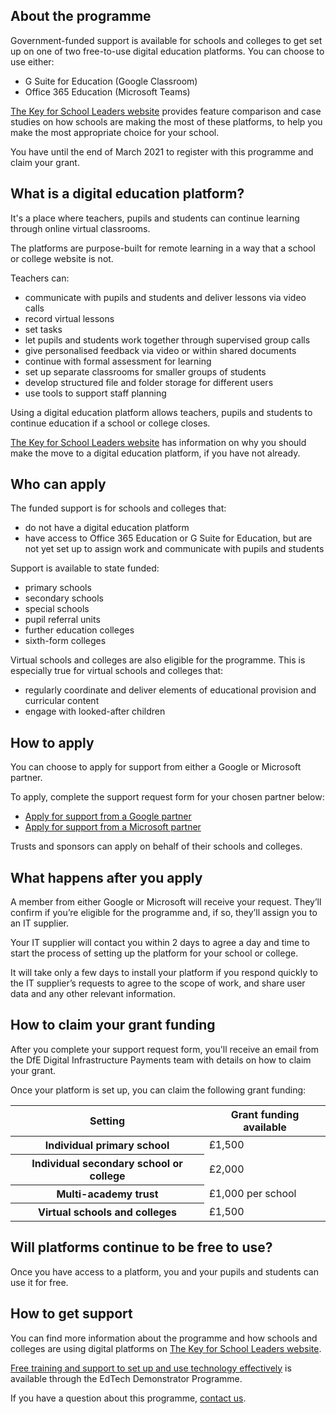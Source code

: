 ## About the programme

Government-funded support is available for schools and colleges to get set up on one of two free-to-use digital education platforms. You can choose to use either:

* G Suite for Education (Google Classroom)
* Office 365 Education (Microsoft Teams)

[The Key for School Leaders website](https://covid19.thekeysupport.com/covid-19/deliver-remote-learning/make-tech-work-you/feature-comparison-g-suite-education-and-office-365-education/?marker=content-body) provides feature comparison and case studies on how schools are making the most of these platforms, to help you make the most appropriate choice for your school.

You have until the end of March 2021 to register with this programme and claim your grant.

## What is a digital education platform?
It's a place where teachers, pupils and students can continue learning through online virtual classrooms.

The platforms are purpose-built for remote learning in a way that a school or college website is not.

Teachers can:

* communicate with pupils and students and deliver lessons via video calls
* record virtual lessons 
* set tasks
* let pupils and students work together through supervised group calls
* give personalised feedback via video or within shared documents
* continue with formal assessment for learning
* set up separate classrooms for smaller groups of students
* develop structured file and folder storage for different users
* use tools to support staff planning

Using a digital education platform allows teachers, pupils and students to continue education if a school or college closes.

[The Key for School Leaders website](https://covid19.thekeysupport.com/covid-19/deliver-remote-learning/lead-your-approach/why-every-school-should-be-using-digital-education-platform/) has information on why you should make the move to a digital education platform, if you have not already. 

## Who can apply

The funded support is for schools and colleges that:

* do not have a digital education platform
* have access to Office 365 Education or G Suite for Education, but are not yet set up to assign work and communicate with pupils and students

Support is available to state funded:

* primary schools
* secondary schools
* special schools
* pupil referral units
* further education colleges
* sixth-form colleges

Virtual schools and colleges are also eligible for the programme. This is especially true for virtual schools and colleges that:

* regularly coordinate and deliver elements of educational provision and curricular content
* engage with looked-after children

## How to apply

You can choose to apply for support from either a Google or Microsoft partner.

To apply, complete the support request form for your chosen partner below:

* [Apply for support from a Google partner](https://docs.google.com/forms/d/e/1FAIpQLSc45tWnxrk0ZPyhEE4UioGAxDF_2eYNEuE3lLzY_P6Hpo8jxg/viewform)
* [Apply for support from a Microsoft partner](https://forms.office.com/Pages/ResponsePage.aspx?id=v4j5cvGGr0GRqy180BHbR8OxR8KDk1BHllyTqp9sEZBUNEVJNDlRN0U1WUtQWk1KTjY5RDFCM1M3VyQlQCN0PWcu)

Trusts and sponsors can apply on behalf of their schools and colleges.

## What happens after you apply

A member from either Google or Microsoft will receive your request. They’ll confirm if you’re eligible for the programme and, if so, they’ll assign you to an IT supplier. 

Your IT supplier will contact you within 2 days to agree a day and time to start the process of setting up the platform for your school or college. 

It will take only a few days to install your platform if you respond quickly to the IT supplier’s requests to agree to the scope of work, and share user data and any other relevant information. 

## How to claim your grant funding

After you complete your support request form, you'll receive an email from the DfE Digital Infrastructure Payments team with details on how to claim your grant. 

Once your platform is set up, you can claim the following grant funding:

<table class="govuk-table">
  <thead class="govuk-table__head">
    <tr class="govuk-table__row">
      <th scope="col" class="govuk-table__header">Setting</th>
      <th scope="col" class="govuk-table__header">Grant funding available</th>
    </tr>
  </thead>
  <tbody class="govuk-table__body">
      <tr class="govuk-table__row">
        <th scope="row" class="govuk-table__header">Individual primary school</th>
        <td class="govuk-table__cell">£1,500</td>
      </tr>
      <tr class="govuk-table__row">
        <th scope="row" class="govuk-table__header">Individual secondary school or college</th>
        <td class="govuk-table__cell">£2,000</td>
      </tr>
      <tr class="govuk-table__row">
        <th scope="row" class="govuk-table__header">Multi-academy trust</th>
        <td class="govuk-table__cell">£1,000 per school</td>
      </tr>
      <tr class="govuk-table__row">
        <th scope="row" class="govuk-table__header">Virtual schools and colleges</th>
        <td class="govuk-table__cell">£1,500</td>
      </tr>
  </tbody>
</table>

## Will platforms continue to be free to use?

Once you have access to a platform, you and your pupils and students can use it for free.

## How to get support
You can find more information about the programme and how schools and colleges are using digital platforms on [The Key for School Leaders website](https://covid19.thekeysupport.com/covid-19/deliver-remote-learning/make-tech-work-you/digital-education-platform-hub/).

[Free training and support to set up and use technology effectively](/EdTech-demonstrator-programme) is available through the EdTech Demonstrator Programme.

If you have a question about this programme, [contact us](/get-support).
